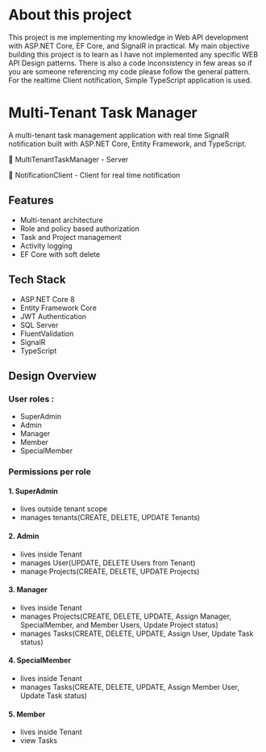 # About this project

This project is me implementing my knowledge in Web API development with ASP.NET Core, EF Core, and SignalR in practical. My main objective building this project is to learn as I have not implemented any specific WEB API Design patterns. There is also a code inconsistency in few areas so if you are someone referencing my code please follow the general pattern.
For the realtime Client notification, Simple TypeScript application is used.


# Multi-Tenant Task Manager

A multi-tenant task management application with real time SignalR notification built with ASP.NET Core, Entity Framework, and TypeScript. 

📁 MultiTenantTaskManager - Server

📁 NotificationClient - Client for real time notification

## Features

- Multi-tenant architecture
- Role and policy based authorization
- Task and Project management
- Activity logging
- EF Core with soft delete


 ## Tech Stack
 
- ASP.NET Core 8
- Entity Framework Core
- JWT Authentication
- SQL Server
- FluentValidation
- SignalR
- TypeScript 


## Design Overview 

### User roles :
- SuperAdmin
- Admin
- Manager
- Member
- SpecialMember
  
### Permissions per role
#### 1. SuperAdmin
- lives outside tenant scope
- manages tenants(CREATE, DELETE, UPDATE Tenants)

#### 2. Admin
- lives inside Tenant
- manages User(UPDATE, DELETE Users from Tenant)
- manage Projects(CREATE, DELETE, UPDATE Projects)

#### 3. Manager
- lives inside Tenant
- manages Projects(CREATE, DELETE, UPDATE, Assign Manager, SpecialMember, and Member Users, Update Project status)
- manages Tasks(CREATE, DELETE, UPDATE, Assign User, Update Task status)

#### 4. SpecialMember
- lives inside Tenant
- manages Tasks(CREATE, DELETE, UPDATE, Assign Member User, Update Task status)

#### 5. Member
- lives inside Tenant
- view Tasks
